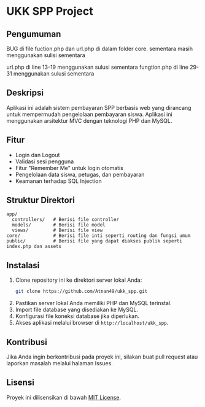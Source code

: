 # UKK SPP Project

## Pengumuman
BUG di file fuction.php dan url.php di dalam folder core. sementara masih menggunakan sulisi sementara

url.php di line 13-19 menggunakan sulusi sementara
fungtion.php di line 29-31 menggunakan sulusi sementara

## Deskripsi
Aplikasi ini adalah sistem pembayaran SPP berbasis web yang dirancang untuk mempermudah pengelolaan pembayaran siswa. Aplikasi ini menggunakan arsitektur MVC dengan teknologi PHP dan MySQL.

## Fitur
- Login dan Logout
- Validasi sesi pengguna
- Fitur "Remember Me" untuk login otomatis
- Pengelolaan data siswa, petugas, dan pembayaran
- Keamanan terhadap SQL Injection

## Struktur Direktori
```
app/
  controllers/   # Berisi file controller
  models/        # Berisi file model
  views/         # Berisi file view
core/            # Berisi file inti seperti routing dan fungsi umum
public/          # Berisi file yang dapat diakses publik seperti index.php dan assets
```

## Instalasi
1. Clone repository ini ke direktori server lokal Anda:
   ```bash
   git clone https://github.com/Atnan49/ukk_spp.git
   ```
2. Pastikan server lokal Anda memiliki PHP dan MySQL terinstal.
3. Import file database yang disediakan ke MySQL.
4. Konfigurasi file koneksi database jika diperlukan.
5. Akses aplikasi melalui browser di `http://localhost/ukk_spp`.

## Kontribusi
Jika Anda ingin berkontribusi pada proyek ini, silakan buat pull request atau laporkan masalah melalui halaman Issues.

## Lisensi
Proyek ini dilisensikan di bawah [MIT License](LICENSE).
